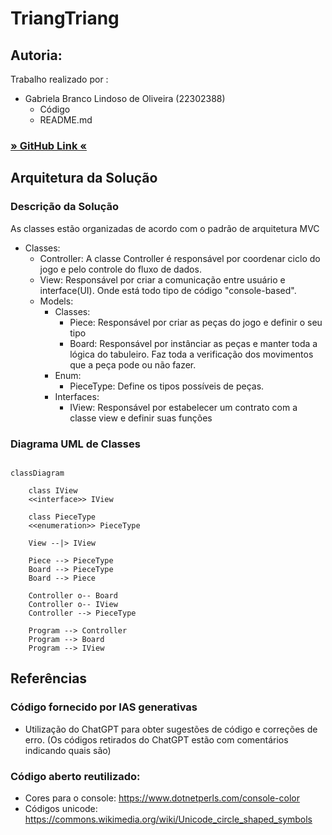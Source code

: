 # TriangTriang #

## Autoria: ##
Trabalho realizado por :
 - Gabriela Branco Lindoso de Oliveira (22302388)
 	-  Código
  	-  README.md 
### [» GitHub Link «](https://github.com/GabrielaBranco/TriangTriang "GitHub Link") ###

## Arquitetura da Solução ##
### Descrição da Solução ###
As classes estão organizadas de acordo com o padrão de arquitetura MVC

* Classes:
	* Controller: A classe Controller é responsável por coordenar ciclo do jogo e pelo controle do fluxo de dados.
	* View: Responsável por criar a comunicação entre usuário e interface(UI). Onde está todo tipo de código "console-based".
	* Models:
		* Classes:
			* Piece: Responsável por criar as peças do jogo e definir o seu tipo
			* Board: Responsável por instânciar as peças e manter toda a lógica do tabuleiro. Faz toda a verificação dos movimentos que a peça pode ou não fazer.
		* Enum:
			* PieceType: Define os tipos possíveis de peças.
		* Interfaces:
			* IView: Responsável por estabelecer um contrato com a classe view e definir suas funções



### Diagrama UML de Classes ###

```mermaid

classDiagram

    class IView
    <<interface>> IView

    class PieceType
    <<enumeration>> PieceType

    View --|> IView

    Piece --> PieceType
    Board --> PieceType
    Board --> Piece

    Controller o-- Board
    Controller o-- IView
    Controller --> PieceType

    Program --> Controller
    Program --> Board
    Program --> IView
```

## Referências ##

### Código fornecido por IAS generativas ###
- Utilização do ChatGPT para obter sugestões de código e correções de erro.
(Os códigos retirados do ChatGPT estão com comentários indicando quais são)

### Código aberto reutilizado: ###
- Cores para o console: https://www.dotnetperls.com/console-color
- Códigos unicode: https://commons.wikimedia.org/wiki/Unicode_circle_shaped_symbols
